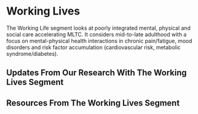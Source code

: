 # Working Lives
The Working Life segment looks at poorly integrated mental, physical and social care accelerating MLTC. It considers mid-to-late adulthood with a focus on mental-physical health interactions in chronic pain/fatigue, mood disorders and risk factor accumulation (cardiovascular risk, metabolic syndrome/diabetes).

## Updates From Our Research With The Working Lives Segment

## Resources From The Working Lives Segment
